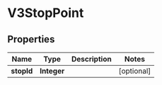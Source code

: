 # V3StopPoint

## Properties
Name | Type | Description | Notes
------------ | ------------- | ------------- | -------------
**stopId** | **Integer** |  |  [optional]
